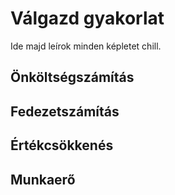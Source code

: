 # Válgazd gyakorlat

Ide majd leírok minden képletet chill.

## Önköltségszámítás

## Fedezetszámítás

## Értékcsökkenés

## Munkaerő
